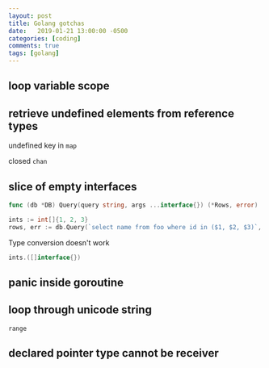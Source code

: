 ```yaml
---
layout: post
title: Golang gotchas
date:   2019-01-21 13:00:00 -0500
categories: [coding]
comments: true
tags: [golang]
---
```



## loop variable scope

## retrieve undefined elements from reference types

undefined key in `map`

closed `chan`

## slice of empty interfaces

```go
func (db *DB) Query(query string, args ...interface{}) (*Rows, error)
```

```go
ints := int[]{1, 2, 3}
rows, err := db.Query(`select name from foo where id in ($1, $2, $3)`, ints)
```

Type conversion doesn't work
```go
ints.([]interface{})
```

## panic inside goroutine


## loop through unicode string

`range`

## declared pointer type cannot be receiver
